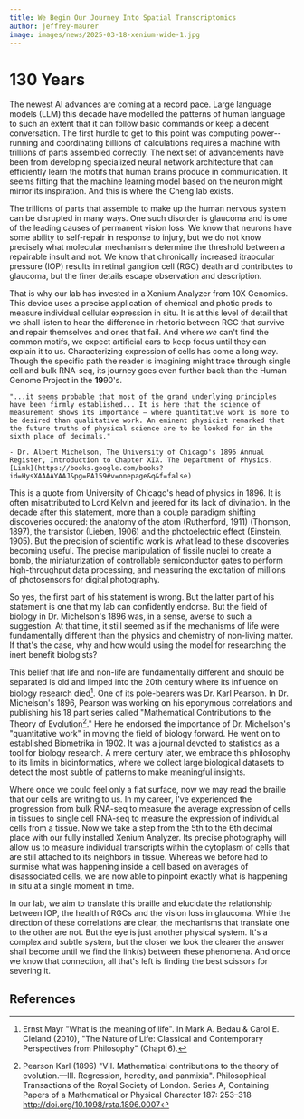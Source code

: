 ```yaml
---
title: We Begin Our Journey Into Spatial Transcriptomics
author: jeffrey-maurer
image: images/news/2025-03-18-xenium-wide-1.jpg
---
```


# 130 Years

The newest AI advances are coming at a record pace. Large language models (LLM) this decade have modelled the patterns of human language to such an extent that it can follow basic commands or keep a decent conversation. The first hurdle to get to this point was computing power--running and coordinating billions of calculations requires a machine with trillions of parts assembled correctly. The next set of advancements have been from developing specialized neural network architecture that can efficiently learn the motifs that human brains produce in communication. It seems fitting that the machine learning model based on the neuron might mirror its inspiration. And this is where the Cheng lab exists.

The trillions of parts that assemble to make up the human nervous system can be disrupted in many ways. One such disorder is glaucoma and is one of the leading causes of permanent vision loss. We know that neurons have some ability to self-repair in response to injury, but we do not know precisely what molecular mechanisms determine the threshold between a repairable insult and not. We know that chronically increased itraocular pressure (IOP) results in retinal ganglion cell (RGC) death and contributes to glaucoma, but the finer details escape observation and description.

That is why our lab has invested in a Xenium Analyzer from 10X Genomics. This device uses a precise application of chemical and photic prods to measure individual cellular expression in situ. It is at this level of detail that we shall listen to hear the difference in rhetoric between RGC that survive and repair themselves and ones that fail. And where *we* can't find the common motifs, we expect artificial ears to keep focus until they can explain it to us. Characterizing expression of cells has come a long way. Though the specific path the reader is imagining might trace through single cell and bulk RNA-seq, its journey goes even further back than the Human Genome Project in the **19**90's.

```
"...it seems probable that most of the grand underlying principles have been firmly established... It is here that the science of measurement shows its importance — where quantitative work is more to be desired than qualitative work. An eminent physicist remarked that the future truths of physical science are to be looked for in the sixth place of decimals."

- Dr. Albert Michelson, The University of Chicago's 1896 Annual Register, Introduction to Chapter XIX. The Department of Physics. [Link](https://books.google.com/books?id=HysXAAAAYAAJ&pg=PA159#v=onepage&q&f=false)
```

This is a quote from University of Chicago's head of physics in 1896. It is often misattributed to Lord Kelvin and jeered for its lack of divination. In the decade after this statement, more than a couple paradigm shifting discoveries occured: the anatomy of the atom (Rutherford, 1911) (Thomson, 1897), the transistor (Lieben, 1906) and the photoelectric effect (Einstein, 1905). But the precision of scientific work is what lead to these discoveries becoming useful. The precise manipulation of fissile nuclei to create a bomb, the miniaturization of controllable semiconductor gates to perform high-throughput data processing, and measuring the excitation of millions of photosensors for digital photography.

So yes, the first part of his statement is wrong. But the latter part of his statement is one that my lab can confidently endorse. But the field of biology in Dr. Michelson's 1896 was, in a sense, averse to such a suggestion. At that time, it still seemed as if the mechanisms of life were fundamentally different than the physics and chemistry of non-living matter. If that's the case, why and how would using the model for researching the inert benefit biologists?

This belief that life and non-life are fundamentally different and should be separated is old and limped into the 20th century where its influence on biology research died[^vitalism]. One of its pole-bearers was Dr. Karl Pearson. In Dr. Michelson's 1896, Pearson was working on his eponymous correlations and publishing his 18 part series called "Mathematical Contributions to the Theory of Evolution[^mathevolution]." Here he endorsed the importance of Dr. Michelson's "quantitative work" in moving the field of biology forward. He went on to established Biometrika in 1902. It was a journal devoted to statistics as a tool for biology research. A mere century later, we embrace this philosophy to its limits in bioinformatics, where we collect large biological datasets to detect the most subtle of patterns to make meaningful insights.

Where once we could feel only a flat surface, now we may read the braille that our cells are writing to us. In my career, I've experienced the progression from bulk RNA-seq to measure the average expression of cells in tissues to single cell RNA-seq to measure the expression of individual cells from a tissue. Now we take a step from the 5th to the 6th decimal place with our fully installed Xenium Analyzer. Its precise photography will allow us to measure individual transcripts within the cytoplasm of cells that are still attached to its neighbors in tissue. Whereas we before had to surmise what was happening inside a cell based on averages of disassociated cells, we are now able to pinpoint exactly what is happening in situ at a single moment in time.

In our lab, we aim to translate this braille and elucidate the relationship between IOP, the health of RGCs and the vision loss in glaucoma. While the direction of these correlations are clear, the mechanisms that translate one to the other are not. But the eye is just another physical system. It's a complex and subtle system, but the closer we look the clearer the answer shall become until we find the link(s) between these phenomena. And once we know that connection, all that's left is finding the best scissors for severing it.

## References

[^converseAI]: Biever, C. Jul 2023. "ChatGPT broke the Turing test - the race is on for new ways to assess AI". Nature News. https://www.nature.com/articles/d41586-023-02361-7 

[^attention]: Ashish Vaswani, Noam Shazeer, Niki Parmar, Jakob Uszkoreit, Llion Jones, Aidan N. Gomez, Łukasz Kaiser, and Illia Polosukhin. 2017. "Attention is all you need". In Proceedings of the 31st International Conference on Neural Information Processing Systems (NIPS'17). Curran Associates Inc., Red Hook, NY, USA, 6000–6010.

[^RGC_degen]: Tian, F., **Cheng, Y.**, et al. Aug 2022. "Core transcription programs controlling injury-induced neurodegeneration of retinal ganglion cells." Neuron 110(16) 2607-2624.e8. https://doi.org/10.1016/j.neuron.2022.06.003. https://www.sciencedirect.com/science/article/pii/S0896627322005414

[^Xenium]: Janesick, A., Shelansky, R., Gottscho, A.D. et al. High resolution mapping of the tumor microenvironment using integrated single-cell, spatial and in situ analysis. Nat Commun 14, 8353 (2023). https://doi.org/10.1038/s41467-023-43458-x

[^kelvin]: Michelson, A. "Introduction to Chapter XIX. The Department of Physics." In  University of Chicago (1896), "Annual Register" (pp. 159-160). [Link](https://books.google.com/books?id=HysXAAAAYAAJ&pg=PA159#v=onepage&q&f=false)

[^thomson]: J. J. Thomson M.A.F.R.S. (1897): XL. "Cathode Rays", Magazine Series 5, 44:269, 293-316

[^rutherford]: Rutherford, E. (1911) 'LXXIX. The scattering of α and β particles by matter and the structure of the atom', Philosophical Magazine Series 6, 21: 125, 669 — 688

[^forest]: L. De Forest, "The Audion: A new receiver for wireless telegraphy," in Proceedings of the American Institute of Electrical Engineers, vol. 25, no. 10, pp. 719-747, Oct. 1906, doi: 10.1109/PAIEE.1906.6741775.

[^photelectric]: Einstein, A. (1905) On a Heuristic Viewpoint Concerning the Production and Transformation of Light. Annalen der Physik, 17, 132-148. 

[^vitalism]: Ernst Mayr "What is the meaning of life". In Mark A. Bedau & Carol E. Cleland (2010), "The Nature of Life: Classical and Contemporary Perspectives from Philosophy" (Chapt 6).

[^mathevolution]: Pearson Karl (1896) "VII. Mathematical contributions to the theory of evolution.—III. Regression, heredity, and panmixia". Philosophical Transactions of the Royal Society of London. Series A, Containing Papers of a Mathematical or Physical Character 187: 253–318 http://doi.org/10.1098/rsta.1896.0007